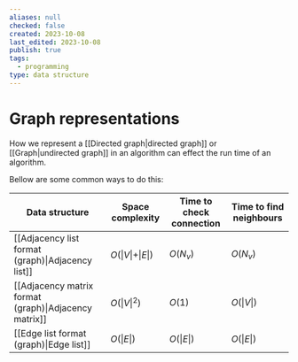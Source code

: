 ```yaml
---
aliases: null
checked: false
created: 2023-10-08
last_edited: 2023-10-08
publish: true
tags:
  - programming
type: data structure
---
```

# Graph representations

How we represent a [[Directed graph|directed graph]] or [[Graph|undirected graph]] in an algorithm can effect the run time of an algorithm.

Bellow are some common ways to do this:

| Data structure                                        | Space complexity                   | Time to check connection | Time to find neighbours |
| ----------------------------------------------------- | ---------------------------------- | ------------------------ | ----------------------- |
| [[Adjacency list format (graph)\|Adjacency list]]     | $O(\vert V \vert + \vert E \vert)$ | $O(N_v)$                 | $O(N_v)$                |
| [[Adjacency matrix format (graph)\|Adjacency matrix]] | $O(\vert V \vert^2)$               | $O(1)$                   | $O(\vert V \vert)$      |
| [[Edge list format (graph)\|Edge list]]               | $O(\vert E \vert)$                 | $O(\vert E \vert)$       | $O(\vert E \vert)$      |

